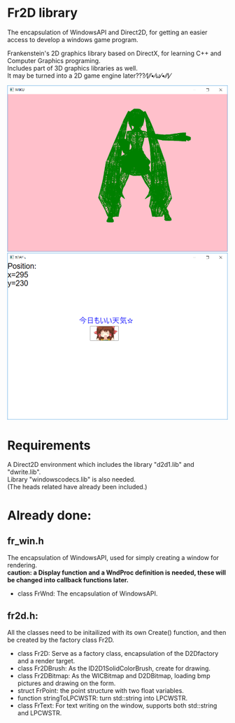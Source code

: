 # Fr2D library    
The encapsulation of WindowsAPI and Direct2D, for getting an easier access to develop a windows game program.   

Frankenstein's 2D graphics library based on DirectX, for learning C++ and Computer Graphics programing.   
Includes part of 3D graphics libraries as well.   
It may be turned into a 2D game engine later???⁄(⁄⁄•⁄ω⁄•⁄⁄)⁄    

![miku.png](https://raw.githubusercontent.com/salty-Frankenstein/Fr2D/master/examples/miku.png)    
![好天气.png](https://raw.githubusercontent.com/salty-Frankenstein/Fr2D/master/examples/好天气.png)    

# Requirements
A Direct2D environment which includes the library "d2d1.lib" and "dwrite.lib".    
Library "windowscodecs.lib" is also needed.  
(The heads related have already been included.)  

# Already done:    
## fr_win.h    
The encapsulation of WindowsAPI, used for simply creating a window for rendering.    
**caution: a Display function and a WndProc definition is needed, these will be changed into callback functions later.**     
- class FrWnd: The encapsulation of WindowsAPI.     

## fr2d.h:    
All the classes need to be initailized with its own Create() function, and then be created by the factory class Fr2D.     
- class Fr2D: Serve as a factory class, encapsulation of the D2Dfactory and a render target.     
- class Fr2DBrush: As the ID2D1SolidColorBrush, create for drawing.     
- class Fr2DBitmap: As the WICBitmap and D2DBitmap, loading bmp pictures and drawing on the form.     
- struct FrPoint: the point structure with two float variables.    
- function stringToLPCWSTR: turn std::string into LPCWSTR.    
- class FrText: For text writing on the window, supports both std::string and LPCWSTR.    
